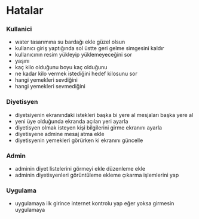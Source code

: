 # Hatalar

### Kullanici
- water tasarımına su bardağı ekle güzel olsun
- kullanıcı giriş yaptığında sol üstte geri gelme simgesini kaldır
- kullanıcının resim yükleyip yüklemeyeceğini sor
- yaşını
- kaç kilo olduğunu boyu kaç olduğunu
- ne kadar kilo vermek istediğini hedef kilosunu sor
- hangi yemekleri sevdiğini
- hangi yemekleri sevmediğini

### Diyetisyen

- diyetsiyenin ekranındaki istekleri başka bi yere al mesjaları başka yere al
- yeni üye olduğunda ekranda açılan yeri ayarla
- diyetisyen olmak isteyen kişi bilgilerini girme ekranını ayarla
- diyetisyene admine mesaj atma ekle
- diyetisyenin yemekleri görürken ki ekranını güncelle


### Admin
- adminin diyet listelerini görmeyi ekle düzenleme ekle
- adminin diyetisyenleri görüntüleme ekleme çıkarma işlemlerini yap


### Uygulama
- uygulamaya ilk girince internet kontrolu yap eğer yoksa girmesin uygulamaya





